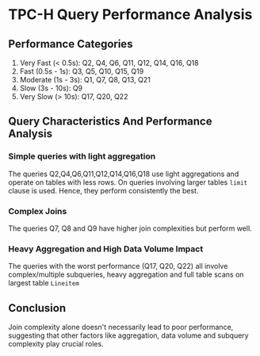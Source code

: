 # TPC-H Query Performance Analysis
## Performance Categories
1. Very Fast (< 0.5s): Q2, Q4, Q6, Q11, Q12, Q14, Q16, Q18
2. Fast (0.5s - 1s): Q3, Q5, Q10, Q15, Q19
3. Moderate (1s - 3s): Q1, Q7, Q8, Q13, Q21
4. Slow (3s - 10s): Q9
5. Very Slow (> 10s): Q17, Q20, Q22

## Query Characteristics And Performance Analysis

### Simple queries with light aggregation
The queries Q2,Q4,Q6,Q11,Q12,Q14,Q16,Q18 use light aggregations and operate on tables with less rows. On queries involving larger tables `limit` clause is used. Hence, they perform consistently the best.

### Complex Joins
The queries Q7, Q8 and Q9 have higher join complexities but perform well.

### Heavy Aggregation and High Data Volume Impact
The queries with the worst performance (Q17, Q20, Q22) all involve complex/multiple subqueries, heavy aggregation and full table scans on largest table `Lineitem`

## Conclusion

Join complexity alone doesn't necessarily lead to poor performance, suggesting that other factors like aggregation, data volume and subquery complexity play crucial roles.
